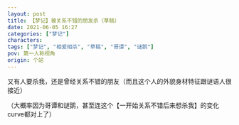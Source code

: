 ```yaml
---
layout: post
title: 【梦记】被关系不错的朋友杀（草稿）
date: 2021-06-05 16:27
categories: ["梦记"]
characters: 
tags: ["梦记", "相爱相杀", "草稿", "哥谭", "谜鹅"]
pov: 第一人称视角
origin: 个站
---
```


又有人要杀我，还是曾经关系不错的朋友（而且这个人的外貌身材特征跟谜语人很接近）

（大概率因为哥谭和谜鹅，甚至连这个【一开始关系不错后来想杀我】的变化curve都对上了）
